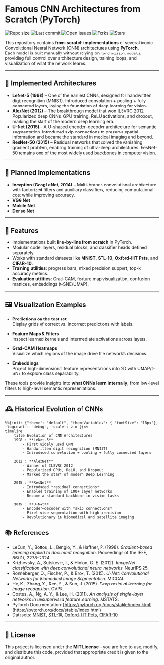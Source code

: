 # Famous CNN Architectures from Scratch (PyTorch)

![Repo size](https://img.shields.io/github/repo-size/pablo-reyes8/famous-cnns-from-scratch)
![Last commit](https://img.shields.io/github/last-commit/pablo-reyes8/famous-cnns-from-scratch)
![Open issues](https://img.shields.io/github/issues/pablo-reyes8/famous-cnns-from-scratch)
![Forks](https://img.shields.io/github/forks/pablo-reyes8/famous-cnns-from-scratch?style=social)
![Stars](https://img.shields.io/github/stars/pablo-reyes8/famous-cnns-from-scratch?style=social)

This repository contains **from-scratch implementations** of several iconic Convolutional Neural Network (CNN) architectures using **PyTorch**.  
Each model is built manually without relying on `torchvision.models`, providing full control over architecture design, training loops, and visualization of what the network learns.

---

## 📌 Implemented Architectures

- **LeNet-5 (1998)** – One of the earliest CNNs, designed for handwritten digit recognition (MNIST). Introduced convolution + pooling + fully connected layers, laying the foundation of deep learning for vision.  
- **AlexNet (2012)** – The breakthrough model that won ILSVRC 2012. Popularized deep CNNs, GPU training, ReLU activations, and dropout, marking the start of the modern deep learning era.  
- **U-Net (2015)** – A U-shaped encoder–decoder architecture for semantic segmentation. Introduced skip connections to preserve spatial information and became the standard in medical imaging and beyond.  
- **ResNet-50 (2015)** – Residual networks that solved the vanishing gradient problem, enabling training of ultra-deep architectures. ResNet-50 remains one of the most widely used backbones in computer vision.  

---

## 🔮 Planned Implementations

- **Inception (GoogLeNet, 2014)** – Multi-branch convolutional architecture with factorized filters and auxiliary classifiers, reducing computational cost while improving accuracy.
- **VGG Net**
- **Mobile Net**
- **Dense Net**

---

## 🚀 Features

- Implementations built **line-by-line from scratch** in PyTorch.  
- Modular code: layers, residual blocks, and classifier heads defined separately.  
- Works with standard datasets like **MNIST**, **STL-10**, **Oxford-IIIT Pets**, and **CIFAR-10**.  
- **Training utilities**: progress bars, mixed precision support, top-k accuracy metrics.  
- **Evaluation utilities**: Grad-CAM, feature map visualization, confusion matrices, embeddings (t-SNE/UMAP).  

---

## 🖼 Visualization Examples

- **Predictions on the test set**  
  Display grids of correct vs. incorrect predictions with labels.  

- **Feature Maps & Filters**  
  Inspect learned kernels and intermediate activations across layers.  

- **Grad-CAM Heatmaps**  
  Visualize which regions of the image drive the network’s decisions.  

- **Embeddings**  
  Project high-dimensional feature representations into 2D with UMAP/t-SNE to explore class separability.  

These tools provide insights into **what CNNs learn internally**, from low-level filters to high-level semantic representations.

---

## 🕰 Historical Evolution of CNNs

```mermaid
%%{init: {"theme": "default", "themeVariables": { "fontSize": "18px"}, "logLevel": "debug", "scale": 2.0 }}%%
timeline
    title Evolution of CNN Architectures
    1998 : **LeNet-5**  
        - First widely used CNN  
        - Handwritten digit recognition (MNIST)  
        - Introduced convolution + pooling + fully connected layers  
    
    2012 : **AlexNet**  
        - Winner of ILSVRC 2012  
        - Popularized GPUs, ReLU, and Dropout  
        - Marked the start of modern Deep Learning  
    
    2015 : **ResNet**  
        - Introduced *residual connections*  
        - Enabled training of 100+ layer networks  
        - Became a standard backbone in vision tasks  
    
    2015 : **U-Net**  
        - Encoder–decoder with *skip connections*  
        - Pixel-wise segmentation with high precision  
        - Revolutionary in biomedical and satellite imaging  
```



## 📚 References

- LeCun, Y., Bottou, L., Bengio, Y., & Haffner, P. (1998). *Gradient-based learning applied to document recognition*. Proceedings of the IEEE, 86(11), 2278–2324.  
- Krizhevsky, A., Sutskever, I., & Hinton, G. E. (2012). *ImageNet classification with deep convolutional neural networks*. NeurIPS 25.  
- Ronneberger, O., Fischer, P., & Brox, T. (2015). *U-Net: Convolutional Networks for Biomedical Image Segmentation*. MICCAI.  
- He, K., Zhang, X., Ren, S., & Sun, J. (2015). *Deep residual learning for image recognition*. CVPR.  
- Coates, A., Ng, A. Y., & Lee, H. (2011). *An analysis of single-layer networks in unsupervised feature learning*. AISTATS.  
- PyTorch Documentation: [https://pytorch.org/docs/stable/index.html](https://pytorch.org/docs/stable/index.html)  
- Datasets: [MNIST](http://yann.lecun.com/exdb/mnist/), [STL-10](https://cs.stanford.edu/~acoates/stl10/), [Oxford-IIIT Pets](https://www.robots.ox.ac.uk/~vgg/data/pets/), [CIFAR-10](https://www.cs.toronto.edu/~kriz/cifar.html)  

---

## 📝 License

This project is licensed under the **MIT License** – you are free to use, modify, and distribute this code, provided that appropriate credit is given to the original author.
